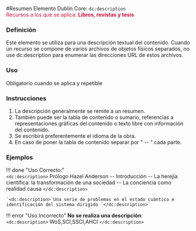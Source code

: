 #Resumen
Elemento Dublin Core: `dc:description`  
<span style="color:#CD113B">Recursos a los que se aplica: __Libros, revistas y tesis__ </span>

### __Definición__
Este elemento se utiliza para una descripción textual del contenido. Cuando un recurso se compone de varios archivos de objetos físicos separados, no use dc:description para enumerar las direcciones URL de estos archivos. 

### __Uso__
Obligatorio cuando se aplica y repetible  

### __Instrucciones__  
1. La  descripción generalmente se remite a un resumen. 
2. También puede ser la tabla de contenido o sumario, referencias a representaciones gráficas del contenido o texto libre con información del contenido. 
3. Se escribirá preferentemente el idioma de la obra. 
4. En caso de poner la tabla de contenido separar por “ -- ” cada parte.

### __Ejemplos__

!!! done "Uso Correcto:"  
    `<dc:description>` Prólogo Hazel Anderson -- Introducción -- La herejía científica:  la transformación  de  una  sociedad --  La  conciencia  como  realidad causa `</dc:description>`   
      
    `<dc:description>`Una serie de problemas en el estado cuántico e identificación del sistema dirigido `</dc:description>`

!!! error "Uso Incorrecto"
    **No se realiza una descripción**:  
    `<dc:description>` WoS,SCI,SSCI,AHCI `</dc:description>`

